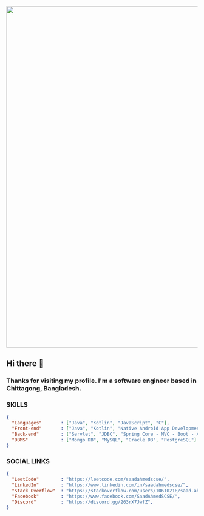 <div align="center">
  <img src="https://i.ibb.co/3NQrmwP/linkdin-cover.jpg" align="center" height="" width="900" />
</div>

## Hi there 👋
### Thanks for visiting my profile. I'm a software engineer based in Chittagong, Bangladesh.

### SKILLS
```json
{
  "Languages"       : ["Java", "Kotlin", "JavaScript", "C"],
  "Front-end"       : ["Java", "Kotlin", "Native Android App Development", "JSP"],
  "Back-end"        : ["Servlet", "JDBC", "Spring Core - MVC - Boot - AOP", "Firebase", "JPA", "Hibernate ORM"],
  "DBMS"            : ["Mongo DB", "MySQL", "Oracle DB", "PostgreSQL"]
}
```

### SOCIAL LINKS
```json
{
  "LeetCode"        : "https://leetcode.com/saadahmedscse/",
  "LinkedIn"        : "https://www.linkedin.com/in/saadahmedscse/",
  "Stack Overflow"  : "https://stackoverflow.com/users/10610218/saad-ahmed",
  "Facebook"        : "https://www.facebook.com/SaadAhmedSCSE/",
  "Discord"         : "https://discord.gg/263rX7JwfZ",
}




